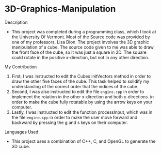 # 3D-Graphics-Manipulation
Description
  - This project was completed during a programming class, which I took at the University Of Vermont. Most of the Source code was provided by one of my professors, Lisa Dion. The project involves the 3D graphic manipulation of a cube. The source code given to me was able to draw the front face of the cube, so it was just a square in 2D. The square could rotate in the positive x-direction, but not in any other direction.

My Contribution
  1. First, I was instructed to edit the Cubes initVectors method in order to draw the other five faces of the cube. This task helped to solidify my understanding of the correct order that the indices of the cube.
  2. Second, I was also instructed to edit the file ``engine.cpp`` in order to implement the rotation in the other x-direction and both y-directions. in order to make the cube fully rotatable by using the arrow keys on your computer.
  3. Lastly, I was instructed to edit the function processInput, which was in the file ``engine.cpp`` in order to make the user move forward and backward by pressing the g and s keys on their computer.

Languages Used
  - This project uses a combination of C++, C, and OpenGL to generate the 3D cube.
